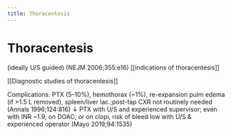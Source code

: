 ```yaml
---
title: Thoracentesis
---
```

# Thoracentesis

 (ideally U/S guided) (NEJM 2006;355:e16)
[[indications of thoracentesis]]  

[[Diagnostic studies of thoracentesis]]

Complications: PTX (5–10%), hemothorax (~1%), re-expansion pulm edema (if >1.5 L removed), spleen/liver lac.;post-tap CXR not routinely needed (Annals 1996;124:816)
↓ PTX with U/S and experienced supervisor; even with INR ~1.9, on DOAC, or on clopi, risk of bleed low with U/S & experienced operator (Mayo 2019;94:1535)
